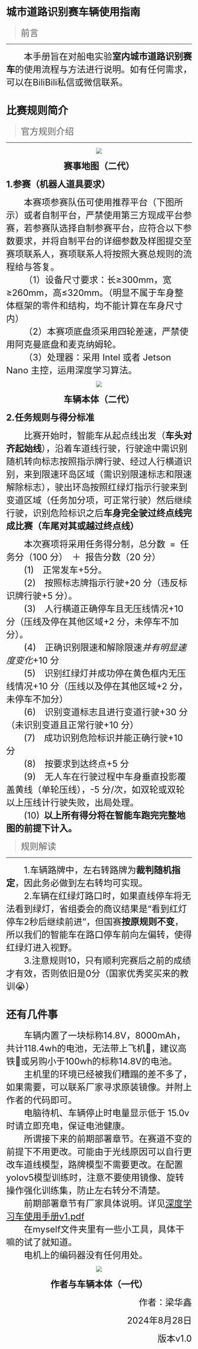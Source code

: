 # 城市道路识别赛车辆使用指南

> <font size=5>前言</font>

---

<font size=5>&emsp;&emsp;本手册旨在对船电实验**室内城市道路识别赛车**的使用流程与方法进行说明。如有任何需求，可以在BiliBili私信或微信联系。</font>

# 比赛规则简介

> <font size=5>官方规则介绍</font>

---

<div style="text-align:center;">  
    <img src="/docs/img/car.jpg" style="display:inline-block;">  
</div>

<font size=5><center>__赛事地图（二代）__</center></font>



<font size=5>**1.参赛（机器人道具要求）**</font>

<font size=5>&emsp;&emsp;本赛项参赛队伍可使用推荐平台（下图所示）或者自制平台，严禁使用第三方现成平台参赛，若参赛队选择自制参赛平台，应符合以下参数要求，并将自制平台的详细参数及样图提交至赛项联系人，赛项联系人将按照大赛总规则的流程给与答复。\
&emsp;&emsp;（1）设备尺寸要求：长≥300mm，宽≥260mm，高≤320mm。（明显不属于车身整体框架的零件和结构，均不能计算在车身尺寸内）\
&emsp;&emsp;（2）本赛项底盘须采用四轮差速，严禁使用阿克曼底盘和麦克纳姆轮。\
&emsp;&emsp;（3）处理器：采用 Intel 或者 Jetson Nano 主控，运用深度学习算法。\
</font>

</font>

<div style="text-align:center;">  
    <img src="/docs/img/car2.png" style="display:inline-block;">  
</div>

<font size=5><center>__车辆本体（二代）__</center></font>

<font size=5>**2.任务规则与得分标准**</font>

<font size=5>&emsp;&emsp;比赛开始时，智能车从起点线出发（**车头对齐起始线**），沿着车道线行驶，行驶途中需识别随机转向标志按照指示牌行驶、经过人行横道识别，来到限速环岛区域（需识别限速标志和限速解除标志），驶出环岛按照红绿灯指示行驶来到变道区域（任务加分项，可正常行驶）然后继续行驶，识别危险标识之后**车身完全驶过终点线完成比赛（车尾对其或越过终点线）**
</font>

<font size=5>&emsp;&emsp;本次赛项将采用任务得分制，总分数&ensp;=&ensp;任务分（100 分）&ensp;＋&ensp;报告分数（20 分）\
&emsp;&emsp;(1)&emsp;正常发车+5分。\
&emsp;&emsp;(2)&emsp;按照标志牌指示行驶+20 分（违反标识牌行驶+5 分）。\
&emsp;&emsp;(3)&emsp;人行横道正确停车且无压线情况+10 分（压线及停在其他区域+2 分，未停车不加分）。\
&emsp;&emsp;(4)&emsp;正确识别限速和解除限速*并有明显速度变化*+10 分\
&emsp;&emsp;(5)&emsp;识别红绿灯并成功停在黄色框内无压线情况+10 分（压线以及停在其他区域+2 分，未停车不加分）\
&emsp;&emsp;(6)&emsp;识别变道标志且进行变道行驶+30 分（未识别变道且正常行驶+10 分）\
&emsp;&emsp;(7)&emsp;成功识别危险标识并能正确行驶+10 分\
&emsp;&emsp;(8)&emsp;按要求到达终点+5 分\
&emsp;&emsp;(9)&emsp;无人车在行驶过程中车身垂直投影覆盖黄线（单轮压线），-5 分/次，如双轮或双轮以上压线计行驶失败，出局处理。\
&emsp;&emsp;(10)&ensp;**以上所有得分将在智能车跑完完整地图的前提下计入。**\
</font>

> <font size=5>规则解读</font>

---

<font size=5>&emsp;&emsp;1.车辆路牌中，左右转路牌为**裁判随机指定**，因此务必做到左右转均可实现。 \
&emsp;&emsp;2.车辆在红绿灯路口时，如果直线停车将无法看到绿灯，省组委会的商议结果是“看到红灯停车2秒后继续前进”，但国赛**按原规则不变**，所以我们的智能车在路口停车前向左偏转，使得红绿灯进入视野。 \
&emsp;&emsp;3.注意规则10，只有顺利完赛后之前的成绩才有效，否则依旧是0分（国家优秀奖买来的教训😭） \
</font>

# 还有几件事

<font size=5>&emsp;&emsp;车辆内置了一块标称14.8V，8000mAh，共计118.4wh的电池，无法带上飞机🛫，建议高铁🚝或另购小于100wh的标称14.8V的电池。\
&emsp;&emsp;主机里的环境已经被我们糟蹋的差不多了，如果需要，可以联系厂家寻求原装镜像。并附上作者的代码即可。\
&emsp;&emsp;电脑待机、车辆停止时电量显示低于 15.0v 时请立即充电，保证电池健康。\
&emsp;&emsp;所谓接下来的前期部署章节。在赛道不变的前提下不用更改。可能由于光线原因可以自行更改车道线模型，路牌模型不需要更改。在配置yolov5模型训练时，注意不要使用镜像、旋转操作强化训练集，防止左右转分不清楚。\
&emsp;&emsp;前期部署章节有厂家具体说明。详见[深度学习车使用手册v1.pdf](https://qi9206pf15p.feishu.cn/wiki/N9BCwhBFeiI6pmkGGJ2cpsUWnOh?from=from_copylink)\
&emsp;&emsp;在myself文件夹里有一些小工具，具体干嘛的试了就知道。\
&emsp;&emsp;电机上的编码器没有任何用处。\
</font>

<div style="text-align:center;">  
    <img src="/docs/img/car.jpg" style="display:inline-block;">  
</div>

<font size=5><center>__作者与车辆本体（一代）__</center></font>

<font size=5><p align="right">作者：梁华鑫</p></font>

<font size=5><p align="right">2024年8月28日</p></font>

<font size=5><p align="right">版本v1.0</p></font>